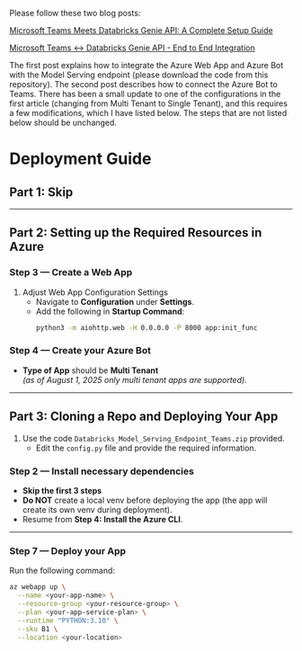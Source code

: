 Please follow these two blog posts:<br>

[Microsoft Teams Meets Databricks Genie API: A Complete Setup Guide](https://medium.com/@ryan-bates/microsoft-teams-meets-databricks-genie-api-a-complete-setup-guide-81f629ace634)<br>

[Microsoft Teams <-> Databricks Genie API - End to End Integration](https://saiponugoti.medium.com/microsoft-teams-databricks-genie-api-end-to-end-integration-2d22b4767e33)<br>

The first post explains how to integrate the Azure Web App and Azure Bot with the Model Serving endpoint (please download the code from this repository). The second post describes how to connect the Azure Bot to Teams. There has been a small update to one of the configurations in the first article (changing from Multi Tenant to Single Tenant), and this requires a few modifications, which I have listed below. The steps that are not listed below should be unchanged.

# Deployment Guide

## Part 1: Skip

---

## Part 2: Setting up the Required Resources in Azure

### Step 3 — Create a Web App
1. Adjust Web App Configuration Settings  
   - Navigate to **Configuration** under **Settings**.  
   - Add the following in **Startup Command**:  
     ```bash
     python3 -m aiohttp.web -H 0.0.0.0 -P 8000 app:init_func
     ```

### Step 4 — Create your Azure Bot
- **Type of App** should be **Multi Tenant**  
  *(as of August 1, 2025 only multi tenant apps are supported).*

---

## Part 3: Cloning a Repo and Deploying Your App

1. Use the code `Databricks_Model_Serving_Endpoint_Teams.zip` provided.  
   - Edit the `config.py` file and provide the required information.  

### Step 2 — Install necessary dependencies
- **Skip the first 3 steps**  
- **Do NOT** create a local venv before deploying the app (the app will create its own venv during deployment).  
- Resume from **Step 4: Install the Azure CLI**.  

---

### Step 7 — Deploy your App
Run the following command:

```bash
az webapp up \
  --name <your-app-name> \
  --resource-group <your-resource-group> \
  --plan <your-app-service-plan> \
  --runtime "PYTHON:3.10" \
  --sku B1 \
  --location <your-location>

